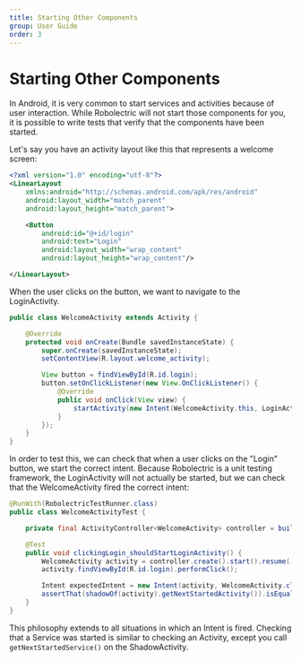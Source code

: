 ```yaml
---
title: Starting Other Components
group: User Guide
order: 3
---
```


# Starting Other Components

In Android, it is very common to start services and activities because of user interaction.  While Robolectric
will not start those components for you, it is possible to write tests that verify that the components have
been started.

Let's say you have an activity layout like this that represents a welcome screen:

```xml
<?xml version="1.0" encoding="utf-8"?>
<LinearLayout
    xmlns:android="http://schemas.android.com/apk/res/android"
    android:layout_width="match_parent"
    android:layout_height="match_parent">

    <Button
        android:id="@+id/login"
        android:text="Login"
        android:layout_width="wrap_content"
        android:layout_height="wrap_content"/>

</LinearLayout>
```

When the user clicks on the button, we want to navigate to the LoginActivity.

```java
public class WelcomeActivity extends Activity {

    @Override
    protected void onCreate(Bundle savedInstanceState) {
        super.onCreate(savedInstanceState);
        setContentView(R.layout.welcome_activity);

        View button = findViewById(R.id.login);
        button.setOnClickListener(new View.OnClickListener() {
            @Override
            public void onClick(View view) {
                startActivity(new Intent(WelcomeActivity.this, LoginActivity.class));
            }
        });
    }
}
```

In order to test this, we can check that when a user clicks on the "Login" button, we start the correct intent.
Because Robolectric is a unit testing framework, the LoginActivity will not actually be started, but we can
check that the WelcomeActivity fired the correct intent:

```java
@RunWith(RobolectricTestRunner.class)
public class WelcomeActivityTest {

    private final ActivityController<WelcomeActivity> controller = buildActivity(WelcomeActivity.class);

    @Test
    public void clickingLogin_shouldStartLoginActivity() {
        WelcomeActivity activity = controller.create().start().resume().get();
        activity.findViewById(R.id.login).performClick();

        Intent expectedIntent = new Intent(activity, WelcomeActivity.class);
        assertThat(shadowOf(activity).getNextStartedActivity()).isEqualTo(expectedIntent);
    }
}
```

This philosophy extends to all situations in which an Intent is fired. Checking that a Service was started is
similar to checking an Activity, except you call `getNextStartedService()` on the ShadowActivity.